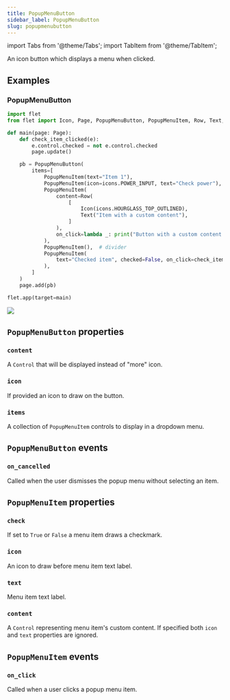 ```yaml
---
title: PopupMenuButton
sidebar_label: PopupMenuButton
slug: popupmenubutton
---
```

import Tabs from '@theme/Tabs';
import TabItem from '@theme/TabItem';

An icon button which displays a menu when clicked.

## Examples

### PopupMenuButton

<Tabs groupId="language">
  <TabItem value="python" label="Python" default>

```python
import flet
from flet import Icon, Page, PopupMenuButton, PopupMenuItem, Row, Text, icons

def main(page: Page):
    def check_item_clicked(e):
        e.control.checked = not e.control.checked
        page.update()

    pb = PopupMenuButton(
        items=[
            PopupMenuItem(text="Item 1"),
            PopupMenuItem(icon=icons.POWER_INPUT, text="Check power"),
            PopupMenuItem(
                content=Row(
                    [
                        Icon(icons.HOURGLASS_TOP_OUTLINED),
                        Text("Item with a custom content"),
                    ]
                ),
                on_click=lambda _: print("Button with a custom content clicked!"),
            ),
            PopupMenuItem(),  # divider
            PopupMenuItem(
                text="Checked item", checked=False, on_click=check_item_clicked
            ),
        ]
    )
    page.add(pb)

flet.app(target=main)
```
  </TabItem>
</Tabs>

<img src="/img/docs/controls/popup-menu-button/popup-menu-button-with-custom-content.gif" className="screenshot-30"/>

## `PopupMenuButton` properties

### `content`

A `Control` that will be displayed instead of "more" icon.

### `icon`

If provided an icon to draw on the button.

### `items`

A collection of `PopupMenuItem` controls to display in a dropdown menu.

## `PopupMenuButton` events

### `on_cancelled`

Called when the user dismisses the popup menu without selecting an item.

## `PopupMenuItem` properties

### `check`

If set to `True` or `False` a menu item draws a checkmark.

### `icon`

An icon to draw before menu item text label.

### `text`

Menu item text label.

### `content`

A `Control` representing menu item's custom content. If specified both `icon` and `text` properties are ignored.

## `PopupMenuItem` events

### `on_click`

Called when a user clicks a popup menu item.